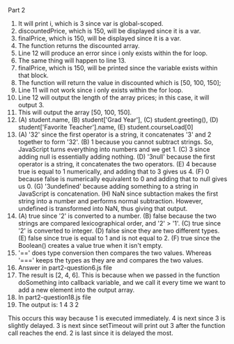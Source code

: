 Part 2
1. It will print i, which is 3 since var is global-scoped.
2. discountedPrice, which is 150, will be displayed since it is a var.
3. finalPrice, which is 150, will be displayed since it is a var.
4. The function returns the discounted array.
5. Line 12 will produce an error since i only exists within the for loop.
6. The same thing will happen to line 13.
7. finalPrice, which is 150, will be printed since the variable exists within that block.
8. The function will return the value in discounted which is [50, 100, 150];
9. Line 11 will not work since i only exists within the for loop.
10. Line 12 will output the length of the array prices; in this case, it will output 3.
11. This will output the array [50, 100, 150].
12. (A) student.name, (B) student['Grad Year'], (C) student.greeting(), (D) student['Favorite Teacher'].name, (E) student.courseLoad[0]
13. (A) '32' since the first operator is a string, it concatenates '3' and 2 together to form '32'. (B) 1 because you cannot subtract strings. So, JavaScript turns everything into numbers and we get 1. (C) 3 since adding null is essentially adding nothing. (D) '3null' because the first operator is a string, it concatenates the two operators. (E) 4 because true is equal to 1 numerically, and adding that to 3 gives us 4. (F) 0 because false is numerically equivalent to 0 and adding that to null gives us 0. (G) '3undefined' because adding something to a string in JavaScript is concatenation. (H) NaN since subtaction makes the first string into a number and performs normal subtraction. However, undefined is transformed into NaN, thus giving that output.
14. (A) true since '2' is converted to a number. (B) false because the two strings are compared lexicographical order, and '2' > '1'. (C) true since '2' is converted to integer. (D) false since they are two different types. (E) false since true is equal to 1 and is not equal to 2. (F) true since the Boolean() creates a value true when it isn't empty.
15. '==' does type conversion then compares the two values. Whereas '===' keeps the types as they are and compares the two values.
16. Answer in part2-question6.js file
17. The result is [2, 4, 6]. This is because when we passed in the function doSomething into callback variable, and we call it every time we want to add a new element into the output array.
18. In part2-question18.js file
19. The output is:
1
4
3
2

This occurs this way because 1 is executed immediately. 4 is next since 3 is slightly delayed. 3 is next since setTimeout will print out 3 after the function call reaches the end. 2 is last since it is delayed the most.